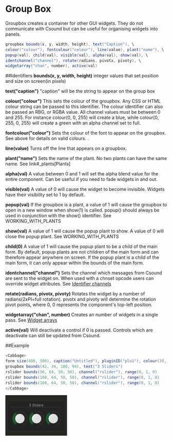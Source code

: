 # Group Box

Groupbox creates a container for other GUI widgets. They do not communicate with Csound but can be useful for organising widgets into panels.

```csharp
groupbox bounds(x, y, width, height), text("Caption"), \
colour("colour"), fontcolour("colour"), line(value), plant("name"), \
popup(val), child(val), visible(val), alpha(val), show(val), \
identchannel("channel"), rotate(radians, pivotx, pivoty), \
widgetarray("chan", number), active(val)
```
<!--(End of syntax)/-->

##Identifiers
**bounds(x, y, width, height)** integer values that set position and size on screen(in pixels)

**text("caption")** "caption" will be the string to appear on the group box

**colour("colour")** This sets the colour of the groupbox. Any CSS or HTML colour string can be passed to this identifier. The colour identifier can also be passed an RBG, or RGBA value. All channel values must be between 0 and 255. For instance colour(0, 0, 255) will create a blue, while colour(0, 255, 0, 255) will create a green with an alpha channel set to full.  

**fontcolour("colour")** Sets the colour of the font to appear on the groupbox. See above for details on valid colours. .

**line(value)** Turns off the line that appears on a groupbox. 

**plant("name")** Sets the name of the plant. No two plants can have the same name. See link#_plants[Plants]

**alpha(val)** A value between 0 and 1 will set the alpha blend value for the entire component. Can be useful if you need to fade widgets in and out. 

**visible(val)** A value of 0 will cause the widget to become invisible. Widgets have their visibility set to 1 by default. 

**popup(val)** If the groupbox is a plant, a value of 1 will cause the groupbox to open in a new window when show(1) is called. popup() should always be used in conjunction with the show() identifier. See WORKING_WITH_PLANTS

**show(val)** A value of 1 will cause the popup plant to show. A value of 0 will close the popup plant. See WORKING_WITH_PLANTS

**child(0)** A value of 1 will cause the popup plant to be a child of the main form. By default, popup plants are not children of the main form and can therefore appear anywhere on screen. If the popup plant is a child of the main form, it can only appear within the bounds of the main form. 

**identchannel("channel")** Sets the channel which messages from Csound are sent to the widget on. When used with a chnset opcode users can override widget attributes. See [Identifier channels](./identchannels.md)  

**rotate(radians, pivotx, pivoty)** Rotates the widget by a number of radians(2xPI=full rotation). pivotx and pivoty will determine the rotation pivot points, where 0, 0 represents the component's top-left position. 

**widgetarray("chan", number)** Creates an number of widgets in a single pass. See [Widget arrays](./widget_arrays.md)

**active(val)** Will deactivate a control if 0 is passed. Controls which are deactivate can still be updated from Csound.
<!--(End of identifiers)/-->

##Example
```csharp
<Cabbage>
form size(400, 500), caption("Untitled"), pluginID("plu1"), colour(39, 40, 34)
groupbox bounds(42, 34, 180, 94), text("3 Sliders")
rslider bounds(56, 64, 50, 50), channel("rslider"), range(0, 1, 0)
rslider bounds(108, 64, 50, 50), channel("rslider"), range(0, 1, 0)
rslider bounds(160, 64, 50, 50), channel("rslider"), range(0, 1, 0)
</Cabbage>
```

![](images/groupBoxExample.png)